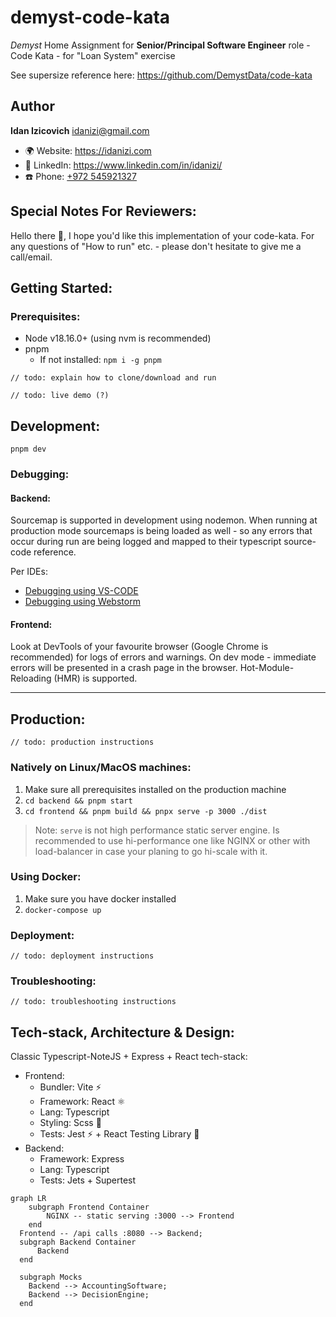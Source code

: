 # demyst-code-kata
_Demyst_ Home Assignment for **Senior/Principal Software Engineer** role - Code Kata - for "Loan System" exercise

See supersize reference here: https://github.com/DemystData/code-kata

## Author
**Idan Izicovich** <idanizi@gmail.com>
- 🌍 Website: <https://idanizi.com>
- 🔗 LinkedIn: <https://www.linkedin.com/in/idanizi/>
- ☎️ Phone: [\+972 545921327](tel:972545921327)

## Special Notes For Reviewers:
Hello there 👋, I hope you'd like this implementation of your code-kata.
For any questions of "How to run" etc. - please don't hesitate to give me a call/email.

## Getting Started:

### Prerequisites:
- Node v18.16.0+ (using nvm is recommended)
- pnpm
  - If not installed: `npm i -g pnpm`

`// todo: explain how to clone/download and run`

`// todo: live demo (?)`

## Development:

```shell
pnpm dev
```

### Debugging:

#### Backend:
Sourcemap is supported in development using nodemon.
When running at production mode sourcemaps is being loaded as well - 
so any errors that occur during run are being logged and mapped to their
typescript source-code reference.

Per IDEs:
- [Debugging using VS-CODE](https://code.visualstudio.com/docs/typescript/typescript-debugging)
- [Debugging using Webstorm](https://www.jetbrains.com/help/webstorm/running-and-debugging-typescript.html)

#### Frontend:
Look at DevTools of your favourite browser (Google Chrome is recommended)
for logs of errors and warnings. On dev mode - immediate errors will be presented in
a crash page in the browser. Hot-Module-Reloading (HMR) is supported.

---

## Production:

`// todo: production instructions`

### Natively on Linux/MacOS machines:
1. Make sure all prerequisites installed on the production machine
2. `cd backend && pnpm start`
3. `cd frontend && pnpm build && pnpx serve -p 3000 ./dist`

> Note: `serve` is not high performance static server engine. Is recommended to use
> hi-performance one like NGINX or other with load-balancer in case your planing
> to go hi-scale with it.

### Using Docker:
1. Make sure you have docker installed
2. `docker-compose up`

### Deployment:

`// todo: deployment instructions`

### Troubleshooting:

`// todo: troubleshooting instructions`

## Tech-stack, Architecture & Design:
Classic Typescript-NoteJS + Express + React tech-stack:
- Frontend:
  - Bundler: Vite ⚡️
  - Framework: React ⚛️
  - Lang: Typescript 
  - Styling: Scss 🎨
  - Tests: Jest ⚡️ + React Testing Library 🐙
- Backend:
  - Framework: Express
  - Lang: Typescript
  - Tests: Jets + Supertest

```mermaid
graph LR
    subgraph Frontend Container 
        NGINX -- static serving :3000 --> Frontend
    end
  Frontend -- /api calls :8080 --> Backend;
  subgraph Backend Container 
      Backend
  end
  
  subgraph Mocks
    Backend --> AccountingSoftware;
    Backend --> DecisionEngine;
  end
```